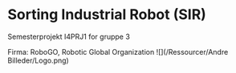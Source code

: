 <h1> Sorting Industrial Robot (SIR)</h1>

Semesterprojekt I4PRJ1 for gruppe 3

Firma: RoboGO, Robotic Global Organization
![](/Ressourcer/Andre Billeder/Logo.png)